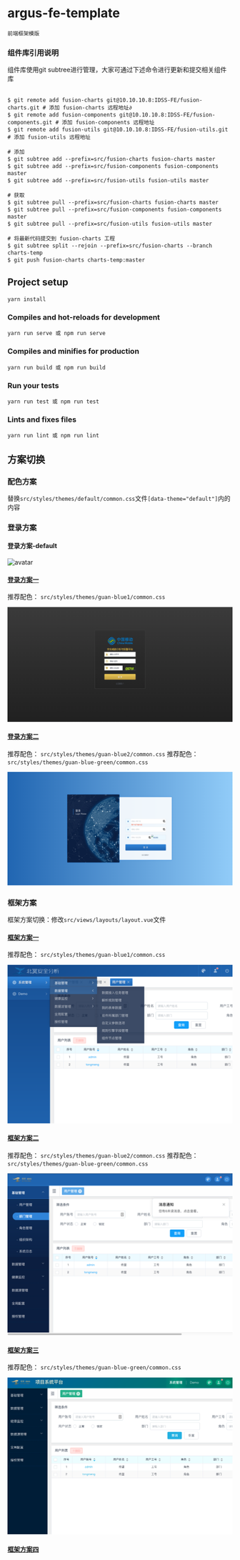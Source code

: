 # argus-fe-template
```
前端框架模版
```
### 组件库引用说明
组件库使用git subtree进行管理，大家可通过下述命令进行更新和提交相关组件库
```shell

$ git remote add fusion-charts git@10.10.10.8:IDSS-FE/fusion-charts.git # 添加 fusion-charts 远程地址∂
$ git remote add fusion-components git@10.10.10.8:IDSS-FE/fusion-components.git # 添加 fusion-components 远程地址
$ git remote add fusion-utils git@10.10.10.8:IDSS-FE/fusion-utils.git # 添加 fusion-utils 远程地址

# 添加
$ git subtree add --prefix=src/fusion-charts fusion-charts master
$ git subtree add --prefix=src/fusion-components fusion-components master
$ git subtree add --prefix=src/fusion-utils fusion-utils master

# 获取 
$ git subtree pull --prefix=src/fusion-charts fusion-charts master
$ git subtree pull --prefix=src/fusion-components fusion-components master
$ git subtree pull --prefix=src/fusion-utils fusion-utils master

# 将最新代码提交到 fusion-charts 工程
$ git subtree split --rejoin --prefix=src/fusion-charts --branch charts-temp
$ git push fusion-charts charts-temp:master
```


## Project setup
```
yarn install
```

### Compiles and hot-reloads for development

```shell
yarn run serve 或 npm run serve
```

### Compiles and minifies for production

```shell
yarn run build 或 npm run build
```

### Run your tests

```shell
yarn run test 或 npm run test
```

### Lints and fixes files

```shell
yarn run lint 或 npm run lint
```

## 方案切换

### 配色方案

替换`src/styles/themes/default/common.css`文件`[data-theme="default"]`内的内容

### 登录方案

#### 登录方案-default

![avatar](src/views/logins/default/login.png)

#### [登录方案一](http://192.168.0.135:81/UI%E8%A7%84%E8%8C%83V2.0/html/#id=qhnfrd&p=%E7%99%BB%E5%BD%95%E9%A1%B5%E6%96%B9%E6%A1%88%E4%B8%80&g=1)

推荐配色： `src/styles/themes/guan-blue1/common.css`

![avatar](src/views/logins/plan1/login.png)

#### [登录方案二](http://192.168.0.135:81/UI%E8%A7%84%E8%8C%83V2.0/html/#id=flwi3k&p=%E7%99%BB%E5%BD%95%E9%A1%B5%E6%96%B9%E6%A1%88%E4%BA%8C&g=1)

推荐配色： `src/styles/themes/guan-blue2/common.css`
推荐配色： `src/styles/themes/guan-blue-green/common.css`

![avatar](src/views/logins/plan2/login.png)

### 框架方案

框架方案切换：修改`src/views/layouts/layout.vue`文件

#### [框架方案一](http://192.168.0.135:81/UI%E8%A7%84%E8%8C%83V2.0/html/#id=c3n9gf&p=%E6%A1%86%E6%9E%B6%E6%96%B9%E6%A1%88%E4%B8%80ui%EF%BC%88%E6%94%AF%E6%8C%81%E4%B8%80%E8%87%B3%E5%9B%9B%E7%BA%A7%E8%8F%9C%E5%8D%95%EF%BC%89&g=1)

推荐配色： `src/styles/themes/guan-blue1/common.css`

![avatar](src/views/layouts/plan1/plan1.png)

#### [框架方案二](http://192.168.0.135:81/UI%E8%A7%84%E8%8C%83V2.0/html/#id=2z81i8&p=%E6%A1%86%E6%9E%B6%E6%96%B9%E6%A1%88%E4%BA%8Cui%EF%BC%88%E6%94%AF%E6%8C%81%E4%BA%8C%E7%BA%A7%E8%8F%9C%E5%8D%95%EF%BC%89&g=1)

推荐配色： `src/styles/themes/guan-blue2/common.css`
推荐配色： `src/styles/themes/guan-blue-green/common.css`

![avatar](src/views/layouts/plan2/plan2.png)

#### [框架方案三](http://192.168.0.135:81/UI%E8%A7%84%E8%8C%83V2.0/html/#id=3flocg&p=%E6%A1%86%E6%9E%B6%E6%96%B9%E6%A1%88%E4%B8%89ui%EF%BC%88%E6%94%AF%E6%8C%81%E4%B8%89%E7%BA%A7%E8%8F%9C%E5%8D%95%EF%BC%89&g=1)

推荐配色： `src/styles/themes/guan-blue-green/common.css`

![avatar](src/views/layouts/plan3/plan3.png)

#### [框架方案四](http://192.168.0.135:81/UI%E8%A7%84%E8%8C%83V2.0/html/#id=ay4tkf&p=%E6%A1%86%E6%9E%B6%E6%96%B9%E6%A1%88%E5%9B%9Bui%EF%BC%88%E6%94%AF%E6%8C%81%E4%B8%89%E7%BA%A7%E8%8F%9C%E5%8D%95%EF%BC%89&g=1)


